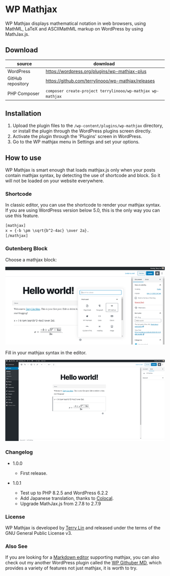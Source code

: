 # WP Mathjax

WP Mathjax displays mathematical notation in web browsers, using MathML, LaTeX and ASCIIMathML markup on WordPress by using MathJax.js.

## Download

| source | download | 
| --- | --- | 
| WordPress | https://wordpress.org/plugins/wp-mathjax-plus |
| GitHub repository | https://github.com/terrylinooo/wp-mathjax/releases | 
| PHP Composer | `composer create-project terrylinooo/wp-mathjax wp-mathjax` |

## Installation

1. Upload the plugin files to the `/wp-content/plugins/wp-mathjax` directory, or install the plugin through the WordPress plugins screen directly.
2. Activate the plugin through the 'Plugins' screen in WordPress.
3. Go to the WP mathjax menu in Settings and set your options.

## How to use

WP Mathjax is smart enough that loads mathjax.js only when your posts contain mathjax syntax, by detecting the use of shortcode and block. So it will not be loaded on your website everywhere.

### Shortcode

In classic editor, you can use the shortcode to render your mathjax syntax. If you are using WordPress version below 5.0, this is the only way you can use this feature.


```
[mathjax]
x = {-b \pm \sqrt{b^2-4ac} \over 2a}.
[/mathjax]
```

### Gutenberg Block

Choose a mathjax block:

![](assets/example-gutenberg-block-1.png)

Fill in your mathjax syntax in the editor.

![](assets/example-gutenberg-block-2.png)

### Changelog

- 1.0.0
    - First release.

- 1.0.1
    - Test up to PHP 8.2.5 and WordPress 6.2.2
    - Add Japanese translation, thanks to [Colocal](https://colocal.com).
    - Upgrade MathJax.js from 2.7.8 to 2.7.9

### License

WP Mathjax is developed by [Terry Lin](https://terryl.in) and released under the terms of the GNU General Public License v3.

### Also See

If you are looking for a [Markdown editor](https://wordpress.org/plugins/wp-githuber-md/) supporting mathjax, you can also check out my another WordPress plugin called the [WP Githuber MD](https://github.com/terrylinooo/githuber-md), which provides a variety of features not just mathjax, it is worth to try.

